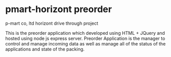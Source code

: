 # pmart-horizont preorder
p-mart co, ltd horizont drive through project

This is the preorder application which developed using HTML + JQuery and hosted using node js express server.
Preorder Application is the manager to control and manage incoming data as well as manage all of the status of the applications and state of the packing.
